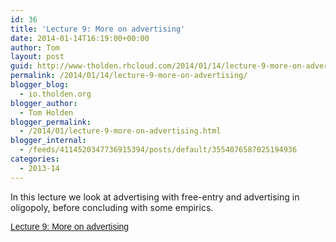 ```yaml
---
id: 36
title: 'Lecture 9: More on advertising'
date: 2014-01-14T16:19:00+00:00
author: Tom
layout: post
guid: http://www-tholden.rhcloud.com/2014/01/14/lecture-9-more-on-advertising/
permalink: /2014/01/14/lecture-9-more-on-advertising/
blogger_blog:
  - io.tholden.org
blogger_author:
  - Tom Holden
blogger_permalink:
  - /2014/01/lecture-9-more-on-advertising.html
blogger_internal:
  - /feeds/4114520347736915394/posts/default/3554076587025194936
categories:
  - 2013-14
---
```

In this lecture we look at advertising with free-entry and advertising in oligopoly, before concluding with some empirics. 

<div style="-x-system-font: none; display: block; font-family: Helvetica,Arial,Sans-serif; font-size-adjust: none; font-size: 14px; font-stretch: normal; font-style: normal; font-variant: normal; font-weight: normal; line-height: normal; margin: 12px auto 6px auto;">
  <a href="http://www.scribd.com/doc/199614095/Lecture-9-More-on-advertising" style="text-decoration: underline;" title="View Lecture 9: More on advertising on Scribd">Lecture 9: More on advertising</a>
</div>



<div style="clear: both; text-align: center;">
</div>